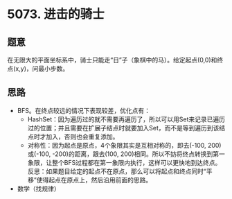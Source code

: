 # 5073. 进击的骑士

## 题意

在无限大的平面坐标系中，骑士只能走“日”子（象棋中的马）。给定起点(0,0)和终点(x,y)，问最小步数。

## 思路

- BFS。在终点较远的情况下表现较差，优化点有：
  - HashSet：因为遍历过的就不需要再遍历了，所以可以用Set来记录已遍历过的位置；并且需要在扩展子结点时就要加入Set，而不是等到遍历到该结点时才加入，否则也会重复添加。
  - 对称性：因为起点是原点，4个象限其实是互相对称的，即去(-100, 200)或(-100, -200)的距离，跟去(100, 200)相同。所以不妨将终点转换到第一象限，让整个BFS过程都在第一象限内执行，这样可以更快地到达终点。反思：如果题目给定的起点不在原点，那么可以将起点和终点同时“平移”使得起点在原点上，然后沿用前面的思路。
- 数学（找规律）
